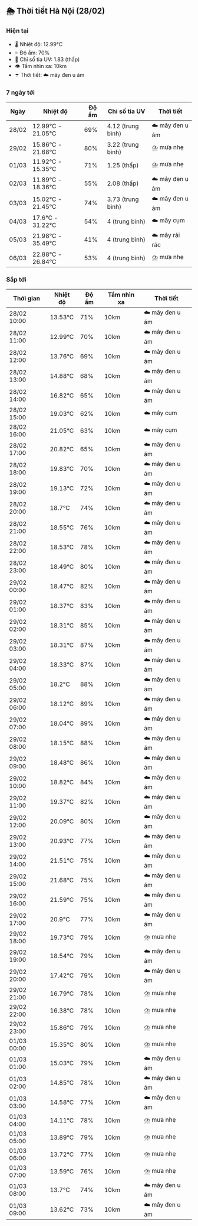## 🌦️ Thời tiết Hà Nội (28/02)

### Hiện tại

- 🌡️ Nhiệt độ: 12.99℃
- 💦 Độ ẩm: 70%
- 🌟 Chỉ số tia UV: 1.83 (thấp)
- 👁️ Tầm nhìn xa: 10km
- ☂️ Thời tiết: ☁️ mây đen u ám

### 7 ngày tới

| Ngày | Nhiệt độ | Độ ẩm | Chỉ số tia UV | Thời tiết |
| --- | --- | --- | --- | --- |
| 28/02 | 12.99℃ - 21.05℃ | 69% | 4.12 (trung bình) | ☁️ mây đen u ám |
| 29/02 | 15.86℃ - 21.68℃ | 80% | 3.22 (trung bình) | ⛈️ mưa nhẹ |
| 01/03 | 11.92℃ - 15.35℃ | 71% | 1.25 (thấp) | ⛈️ mưa nhẹ |
| 02/03 | 11.89℃ - 18.36℃ | 55% | 2.08 (thấp) | ☁️ mây đen u ám |
| 03/03 | 15.02℃ - 21.45℃ | 74% | 3.73 (trung bình) | ☁️ mây đen u ám |
| 04/03 | 17.6℃ - 31.22℃ | 54% | 4 (trung bình) | ☁️ mây cụm |
| 05/03 | 21.98℃ - 35.49℃ | 41% | 4 (trung bình) | ☁️ mây rải rác |
| 06/03 | 22.88℃ - 26.84℃ | 53% | 4 (trung bình) | ⛈️ mưa nhẹ |

### Sắp tới

| Thời gian | Nhiệt độ | Độ ẩm | Tầm nhìn xa | Thời tiết |
| --- | --- | --- | --- | --- |
| 28/02 10:00 | 13.53℃ | 71% | 10km | ☁️ mây đen u ám |
| 28/02 11:00 | 12.99℃ | 70% | 10km | ☁️ mây đen u ám |
| 28/02 12:00 | 13.76℃ | 69% | 10km | ☁️ mây đen u ám |
| 28/02 13:00 | 14.88℃ | 68% | 10km | ☁️ mây đen u ám |
| 28/02 14:00 | 16.82℃ | 65% | 10km | ☁️ mây đen u ám |
| 28/02 15:00 | 19.03℃ | 62% | 10km | ☁️ mây cụm |
| 28/02 16:00 | 21.05℃ | 63% | 10km | ☁️ mây cụm |
| 28/02 17:00 | 20.82℃ | 65% | 10km | ☁️ mây đen u ám |
| 28/02 18:00 | 19.83℃ | 70% | 10km | ☁️ mây đen u ám |
| 28/02 19:00 | 19.13℃ | 72% | 10km | ☁️ mây đen u ám |
| 28/02 20:00 | 18.7℃ | 74% | 10km | ☁️ mây đen u ám |
| 28/02 21:00 | 18.55℃ | 76% | 10km | ☁️ mây đen u ám |
| 28/02 22:00 | 18.53℃ | 78% | 10km | ☁️ mây đen u ám |
| 28/02 23:00 | 18.49℃ | 80% | 10km | ☁️ mây đen u ám |
| 29/02 00:00 | 18.47℃ | 82% | 10km | ☁️ mây đen u ám |
| 29/02 01:00 | 18.37℃ | 83% | 10km | ☁️ mây đen u ám |
| 29/02 02:00 | 18.31℃ | 85% | 10km | ☁️ mây đen u ám |
| 29/02 03:00 | 18.31℃ | 87% | 10km | ☁️ mây đen u ám |
| 29/02 04:00 | 18.33℃ | 87% | 10km | ☁️ mây đen u ám |
| 29/02 05:00 | 18.2℃ | 88% | 10km | ☁️ mây đen u ám |
| 29/02 06:00 | 18.12℃ | 89% | 10km | ☁️ mây đen u ám |
| 29/02 07:00 | 18.04℃ | 89% | 10km | ☁️ mây đen u ám |
| 29/02 08:00 | 18.15℃ | 88% | 10km | ☁️ mây đen u ám |
| 29/02 09:00 | 18.48℃ | 86% | 10km | ☁️ mây đen u ám |
| 29/02 10:00 | 18.82℃ | 84% | 10km | ☁️ mây đen u ám |
| 29/02 11:00 | 19.37℃ | 82% | 10km | ☁️ mây đen u ám |
| 29/02 12:00 | 20.09℃ | 80% | 10km | ☁️ mây đen u ám |
| 29/02 13:00 | 20.93℃ | 77% | 10km | ☁️ mây đen u ám |
| 29/02 14:00 | 21.51℃ | 75% | 10km | ☁️ mây đen u ám |
| 29/02 15:00 | 21.68℃ | 75% | 10km | ☁️ mây đen u ám |
| 29/02 16:00 | 21.59℃ | 75% | 10km | ☁️ mây đen u ám |
| 29/02 17:00 | 20.9℃ | 77% | 10km | ☁️ mây đen u ám |
| 29/02 18:00 | 19.73℃ | 79% | 10km | ⛈️ mưa nhẹ |
| 29/02 19:00 | 18.54℃ | 79% | 10km | ☁️ mây đen u ám |
| 29/02 20:00 | 17.42℃ | 79% | 10km | ☁️ mây đen u ám |
| 29/02 21:00 | 16.79℃ | 78% | 10km | ⛈️ mưa nhẹ |
| 29/02 22:00 | 16.38℃ | 78% | 10km | ⛈️ mưa nhẹ |
| 29/02 23:00 | 15.86℃ | 79% | 10km | ⛈️ mưa nhẹ |
| 01/03 00:00 | 15.35℃ | 80% | 10km | ⛈️ mưa nhẹ |
| 01/03 01:00 | 15.03℃ | 79% | 10km | ☁️ mây đen u ám |
| 01/03 02:00 | 14.85℃ | 78% | 10km | ☁️ mây đen u ám |
| 01/03 03:00 | 14.58℃ | 77% | 10km | ☁️ mây đen u ám |
| 01/03 04:00 | 14.11℃ | 78% | 10km | ⛈️ mưa nhẹ |
| 01/03 05:00 | 13.89℃ | 79% | 10km | ⛈️ mưa nhẹ |
| 01/03 06:00 | 13.72℃ | 77% | 10km | ⛈️ mưa nhẹ |
| 01/03 07:00 | 13.59℃ | 76% | 10km | ⛈️ mưa nhẹ |
| 01/03 08:00 | 13.7℃ | 74% | 10km | ☁️ mây đen u ám |
| 01/03 09:00 | 13.62℃ | 73% | 10km | ☁️ mây đen u ám |
